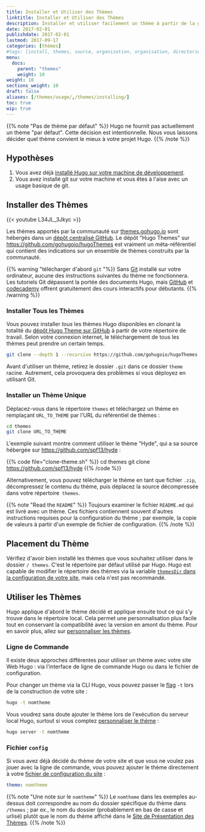 ```yaml
---
title: Installer et Utiliser des Thèmes
linktitle: Installer et Utiliser des Thèmes
description: Installer et utiliser facilement un thème à partir de la galerie des thèmes Hugo en utilisant l'interface de ligne de commande.
date: 2017-02-01
publishdate: 2017-02-01
lastmod: 2017-09-17
categories: [thèmes]
#tags: [install, themes, source, organization, organisation, directories,usage]
menu:
  docs:
    parent: "themes"
    weight: 10
weight: 10
sections_weight: 10
draft: false
aliases: [/themes/usage/,/themes/installing/]
toc: true
wip: true
---
```


{{% note "Pas de thème par défaut" %}}
Hugo ne fournit pas actuellement un thème "par défaut". Cette décision est intentionnelle. Nous vous laissons décider quel thème convient le mieux à votre projet Hugo.
{{% /note %}}

## Hypothèses

1. Vous avez déjà [installé Hugo sur votre machine de développement][install].
2. Vous avez installé git sur votre machine et vous êtes à l'aise avec un usage basique de git.

## Installer des Thèmes

{{< youtube L34JL_3Jkyc >}}

Les thèmes apportés par la communauté sur [themes.gohugo.io](//themes.gohugo.io/) sont hébergés dans un [dépôt centralisé GitHub][themesrepo]. Le dépôt "Hugo Themes" sur <https://github.com/gohugoio/hugoThemes> est vraiment un méta-référentiel qui contient des indications sur un ensemble de thèmes construits par la communauté.

{{% warning "télécharger d'abord `git` "%}}
Sans [Git](https://git-scm.com/) installé sur votre ordinateur, aucune des instructions suivantes du thème ne fonctionnera. Les tutoriels Git dépassent la portée des documents Hugo, mais [GitHub](https://try.github.io/) et [codecademy](https://www.codecademy.com/learn/learn-git) offrent gratuitement des cours interactifs pour débutants.
{{% /warning %}}

### Installer Tous les Thèmes

Vous pouvez installer *tous* les thèmes Hugo disponibles en clonant la totalité du [dépôt Hugo Theme sur GitHub][themesrepo] à partir de votre répertoire de travail. Selon votre connexion internet, le téléchargement de tous les thèmes peut prendre un certain temps.

```bash
git clone --depth 1 --recursive https://github.com/gohugoio/hugoThemes.git themes
```

Avant d'utiliser un thème, retirez le dossier `.git`  dans ce dossier `theme` racine. Autrement, cela provoquera des problèmes si vous déployez en utilisant Git.

### Installer un Thème Unique

Déplacez-vous dans le répertoire `themes` et téléchargez un thème en remplaçant `URL_TO_THEME` par l'URL du référentiel de thèmes :

```bash
cd themes
git clone URL_TO_THEME
```

L'exemple suivant montre comment utiliser le thème "Hyde", qui a sa source hébergée sur <https://github.com/spf13/hyde> :

{{% code file="clone-theme.sh" %}}
cd themes
git clone https://github.com/spf13/hyde
{{% /code %}}

Alternativement, vous pouvez télécharger le thème en tant que fichier `.zip`, décompressez le contenu du thème, puis déplacez la source décompressée dans votre répertoire` themes`.

{{% note "Read the `README`" %}}
Toujours examiner le fichier `README.md` qui est livré avec un thème. Ces fichiers contiennent souvent d'autres instructions requises pour la configuration du thème ; par exemple, la copie de valeurs à partir d'un exemple de fichier de configuration.
{{% /note %}}

## Placement du Thème

Vérifiez d'avoir bien installé les thèmes que vous souhaitez utiliser dans le dossier `/ themes`. C'est le répertoire par défaut utilisé par Hugo. Hugo est capable de modifier le répertoire des thèmes via la variable [`themesDir` dans la configuration de votre site][config], mais cela n'est pas recommandé.

## Utiliser les Thèmes

Hugo applique d'abord le thème décidé et applique ensuite tout ce qui s'y trouve dans le répertoire local. Cela permet une personnalisation plus facile tout en conservant la compatibilité avec la version en amont du thème. Pour en savoir plus, allez sur [personnaliser les thèmes][customizethemes].

### Ligne de Commande

Il existe deux approches différentes pour utiliser un thème avec votre site Web Hugo : via l'interface de ligne de commande Hugo ou dans le fichier de configuration.

Pour changer un thème via la CLI Hugo, vous pouvez passer le [flag][] `-t` lors de la construction de votre site :

```bash
hugo -t nomtheme
```

Vous voudrez sans doute ajouter le thème lors de l'exécution du serveur local Hugo, surtout si vous comptez [personnaliser le thème][customizethemes] :

```bash
hugo server -t nomtheme
```

### Fichier `config`

Si vous avez déjà décidé du thème de votre site et que vous ne voulez pas jouer avec la ligne de commande, vous pouvez ajouter le thème directement à votre [fichier de configuration du site][config] :

```yaml
theme: nomtheme
```

{{% note "Une note sur le `nomtheme`" %}}
Le `nomtheme` dans les exemples au-dessus doit correspondre au nom du dossier spécifique du thème dans `/themes` ; par ex., le nom du dossier (probablement en bas de casse et urlisé) plutôt que le nom du thème affiché dans le [Site de Présentation des Thèmes](http://themes.gohugo.io).
{{% /note %}}

[customizethemes]: /themes/personnaliser/
[flag]: /demarrage/usage/ "Regardez la liste complète des flags dans l'usage basique d'Hugo."
[install]: /demarrage/installer/
[config]: /demarrage/configuration/  "Learn how to customize your Hugo website configuration file in yaml, toml, or json."
[themesrepo]: https://github.com/gohugoio/hugoThemes